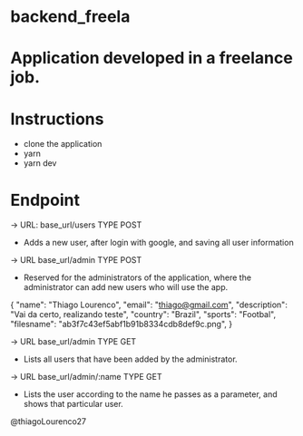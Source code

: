 # backend_freela
# Application developed in a freelance job.

# Instructions

* clone the application
* yarn 
* yarn dev

# Endpoint

-> URL: base_url/users TYPE POST
  * Adds a new user, after login with google, and saving all user information
  

-> URL base_url/admin TYPE POST
  * Reserved for the administrators of the application, where the administrator can add new users who will use the app.
  
  {
    "name": "Thiago Lourenco",
    "email": "thiago@gmail.com",
    "description": "Vai da certo, realizando teste",
    "country": "Brazil",
    "sports": "Footbal",
    "filesname": "ab3f7c43ef5abf1b91b8334cdb8def9c.png",
  }

-> URL base_url/admin TYPE GET
  * Lists all users that have been added by the administrator.

-> URL base_url/admin/:name TYPE GET
  * Lists the user according to the name he passes as a parameter, and shows that particular user.


@thiagoLourenco27
